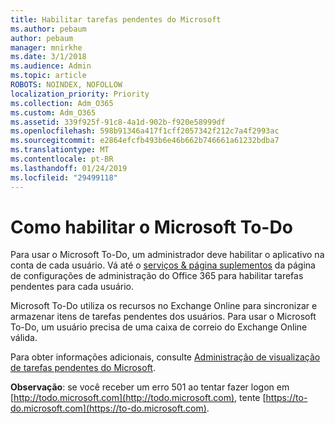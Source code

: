 ```yaml
---
title: Habilitar tarefas pendentes do Microsoft
ms.author: pebaum
author: pebaum
manager: mnirkhe
ms.date: 3/1/2018
ms.audience: Admin
ms.topic: article
ROBOTS: NOINDEX, NOFOLLOW
localization_priority: Priority
ms.collection: Adm_O365
ms.custom: Adm_O365
ms.assetid: 339f925f-91c8-4a1d-902b-f920e58999df
ms.openlocfilehash: 598b91346a417f1cff2057342f212c7a4f2993ac
ms.sourcegitcommit: e2864efcfb493b6e46b662b746661a61232bdba7
ms.translationtype: MT
ms.contentlocale: pt-BR
ms.lasthandoff: 01/24/2019
ms.locfileid: "29499118"
---
```

# <a name="how-to-enable-microsoft-to-do"></a>Como habilitar o Microsoft To-Do

Para usar o Microsoft To-Do, um administrador deve habilitar o aplicativo na conta de cada usuário. Vá até o [serviços &amp; página suplementos](https://portal.office.com/adminportal/home#/Settings/ServicesAndAddIns) da página de configurações de administração do Office 365 para habilitar tarefas pendentes para cada usuário. 
  
Microsoft To-Do utiliza os recursos no Exchange Online para sincronizar e armazenar itens de tarefas pendentes dos usuários. Para usar o Microsoft To-Do, um usuário precisa de uma caixa de correio do Exchange Online válida.
  
Para obter informações adicionais, consulte [Administração de visualização de tarefas pendentes do Microsoft](https://support.office.com/article/490c1a8c-2333-4952-8125-841afadb9620.aspx).
  
 **Observação**: se você receber um erro 501 ao tentar fazer logon em [http://todo.microsoft.com](http://todo.microsoft.com), tente [https://to-do.microsoft.com](https://to-do.microsoft.com).
  

